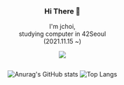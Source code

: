 
<div align="center">
  
### Hi There 👋

I'm jchoi,<br>studying computer in 42Seoul<br>(2021.11.15 ~)<br>

<a href="https://cv.42.fr/BJc3XY41" target="_blank"><img src="https://img.shields.io/badge/42Seoul-30C2BA?style=for-the-badge&logo=42&logoColor=FFFFFF"/></a>
<!--<a href="https://cv.42.fr/BJc3XY41" target="_blank"><img src="https://img.shields.io/badge/Notion-30C2BA?style=for-the-badge&logo=notion&logoColor=FFFFFF"/></a>-->

 
<div align="center" style="display: flex; flex-direction: column; justify-content: center; align-items: center;">
  

![Anurag's GitHub stats](https://github-readme-stats.vercel.app/api?username=probablecode&show_icons=true&theme=transparent&bg_color=40,30C2BA,FFFFFF&text_color=222222&rank_icon=github)
![Top Langs](https://github-readme-stats.vercel.app/api/top-langs/?username=probablecode&layout=donut&ttheme=transparent&count-private=true)
</div>

</div >

<!--![Top Langs](https://github-readme-stats.vercel.app/api/top-langs/?username=probablecode&layout=compact&ttheme=transparent)
![Top Langs](https://github-readme-stats.vercel.app/api/top-langs/?username=probablecode&layout=donut&ttheme=transparent)

**probablecode/probablecode** is a ✨ _special_ ✨ repository because its `README.md` (this file) appears on your GitHub profile.

Here are some ideas to get you started:

- 🔭 I’m currently working on ...
- 🌱 I’m currently learning ...
- 👯 I’m looking to collaborate on ...
- 🤔 I’m looking for help with ...
- 💬 Ask me about ...
- 📫 How to reach me: ...
- 😄 Pronouns: ...
- ⚡ Fun fact: ...
-->
